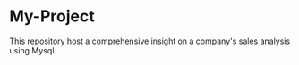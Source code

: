 # My-Project
This repository host a comprehensive insight on a company's sales analysis using Mysql.
